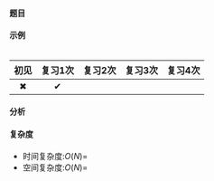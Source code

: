 #### 题目

> 

#### 示例

```java

```

| 初见 | 复习1次 | 复习2次 | 复习3次 | 复习4次 |
| :--: | :-----: | :-----: | :-----: | :-----: |
|  ✖   |    ✔    |         |         |         |

#### 分析



#### 复杂度

- 时间复杂度:$O(N)=$
- 空间复杂度:$O(N)=$